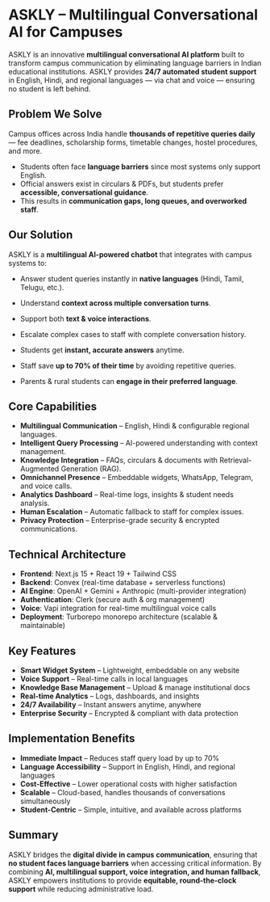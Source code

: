 # ASKLY – Multilingual Conversational AI for Campuses  

ASKLY is an innovative **multilingual conversational AI platform** built to transform campus communication by eliminating language barriers in Indian educational institutions. ASKLY provides **24/7 automated student support** in English, Hindi, and regional languages — via chat and voice — ensuring no student is left behind.  

##  Problem We Solve  

Campus offices across India handle **thousands of repetitive queries daily** — fee deadlines, scholarship forms, timetable changes, hostel procedures, and more.  

- Students often face **language barriers** since most systems only support English.  
- Official answers exist in circulars & PDFs, but students prefer **accessible, conversational guidance**.  
- This results in **communication gaps, long queues, and overworked staff**.  

## Our Solution  

ASKLY is a **multilingual AI-powered chatbot** that integrates with campus systems to:  

- Answer student queries instantly in **native languages** (Hindi, Tamil, Telugu, etc.).  
- Understand **context across multiple conversation turns**.  
- Support both **text & voice interactions**.  
- Escalate complex cases to staff with complete conversation history.  

- Students get **instant, accurate answers** anytime.  
- Staff save **up to 70% of their time** by avoiding repetitive queries.  
- Parents & rural students can **engage in their preferred language**.  

## Core Capabilities  

-  **Multilingual Communication** – English, Hindi & configurable regional languages.  
-  **Intelligent Query Processing** – AI-powered understanding with context management.  
-  **Knowledge Integration** – FAQs, circulars & documents with Retrieval-Augmented Generation (RAG).  
-  **Omnichannel Presence** – Embeddable widgets, WhatsApp, Telegram, and voice calls.  
-  **Analytics Dashboard** – Real-time logs, insights & student needs analysis.  
-  **Human Escalation** – Automatic fallback to staff for complex issues.  
-  **Privacy Protection** – Enterprise-grade security & encrypted communications.  


##  Technical Architecture  

- **Frontend**: Next.js 15 + React 19 + Tailwind CSS  
- **Backend**: Convex (real-time database + serverless functions)  
- **AI Engine**: OpenAI + Gemini + Anthropic (multi-provider integration)  
- **Authentication**: Clerk (secure auth & org management)  
- **Voice**: Vapi integration for real-time multilingual voice calls  
- **Deployment**: Turborepo monorepo architecture (scalable & maintainable)  



##  Key Features  

-  **Smart Widget System** – Lightweight, embeddable on any website  
-  **Voice Support** – Real-time calls in local languages  
-  **Knowledge Base Management** – Upload & manage institutional docs  
-  **Real-time Analytics** – Logs, dashboards, and insights  
-  **24/7 Availability** – Instant answers anytime, anywhere  
-  **Enterprise Security** – Encrypted & compliant with data protection  


##  Implementation Benefits  

-  **Immediate Impact** – Reduces staff query load by up to 70%  
-  **Language Accessibility** – Support in English, Hindi, and regional languages  
-  **Cost-Effective** – Lower operational costs with higher satisfaction  
-  **Scalable** – Cloud-based, handles thousands of conversations simultaneously  
-  **Student-Centric** – Simple, intuitive, and available across platforms  


##  Summary  

ASKLY bridges the **digital divide in campus communication**, ensuring that **no student faces language barriers** when accessing critical information. By combining **AI, multilingual support, voice integration, and human fallback**, ASKLY empowers institutions to provide **equitable, round-the-clock support** while reducing administrative load.  